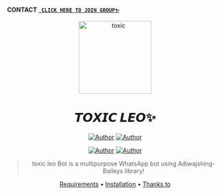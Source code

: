 #### CONTACT [` CLICK HERE TO JOIN GROUP✨`](https://chat.whatsapp.com/FCwVcEZvwWLCcO0h1P2IBG) 


<div align="center">
</p>


<div align="center">
<img src="media/boscoimg.jpg" alt="toxic" width="170" />

# 𝙏𝙊𝙓𝙄𝘾 𝙇𝙀𝙊✨
<p align="center">
 <a href="https://github.com/toxic-leo"><img title="Author" src="https://img.shields.io/badge/OWNER-h?color=black&style=for-the-badge&logo=github"></a>  <a href="https://Wa.me/+919497206865?text=Hello Akash Bro🌝.Big fan😌💝"><img title="Author" src="https://img.shields.io/badge/Author Akash Sir-h?color=black&style=for-the-badge&logo=whatsapp"></a>
<p align="center">
<a href="https://chat.whatsapp.com/FCwVcEZvwWLCcO0h1P2IBG"><img title="Author" src="https://img.shields.io/badge/WHATSAPP GROUP-h?color=black&style=for-the-badge&logo=whatsapp"></a>    <a href="https:https://youtu.be/eZ3xhIWnuyY"><img title="Author" src="https://img.shields.io/badge/TOXIC LEO-h?color=black&style=for-the-badge&logo=youtube"></a>
</p>


> toxic leo Bot is a multipurpose WhatsApp bot using Adiwajshing-Baileys library!
>
>

<p align="center">
  <a href="https://github.com/toxic-leo/toxic#requirements">Requirements</a> •
  <a href="https://github.com/toxic-leo/toxic#simple-method">Installation</a> •
  <a href="https://github.com/toxic-leo/toxic#thanks-to">Thanks to</a>
</p>
</div>

